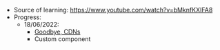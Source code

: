 - Source of learning: https://www.youtube.com/watch?v=bMknfKXIFA8
- Progress:
  - 18/06/2022:
    - [Goodbye, CDNs](https://www.youtube.com/watch?v=bMknfKXIFA8&t=2419s)
    - Custom component